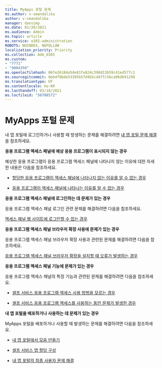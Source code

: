 ```yaml
---
title: MyApps 포털 문제
ms.author: v-smandalika
author: v-smandalika
manager: dansimp
ms.date: 01/20/2021
ms.audience: Admin
ms.topic: article
ms.service: o365-administration
ROBOTS: NOINDEX, NOFOLLOW
localization_priority: Priority
ms.collection: Adm_O365
ms.custom:
- "7771"
- "9004350"
ms.openlocfilehash: 067e26184a5de81fe824c398d13659c41ed577c1
ms.sourcegitcommit: 0eb4f9bde53395b5fd4b5cd4ffc56ca96db91298
ms.translationtype: HT
ms.contentlocale: ko-KR
ms.lasthandoff: 03/10/2021
ms.locfileid: "50708572"
---
```

# <a name="myapps-portal-issues"></a>MyApps 포털 문제

내 앱 포털에 로그인하거나 사용할 때 방생하는 문제를 해결하려면 [내 앱 포털 문제 해결](https://docs.microsoft.com/azure/active-directory/user-help/my-apps-portal-end-user-troubleshoot)을 참조하세요.

**응용 프로그램 액세스 패널에 예상 응용 프로그램이 표시되지 않는 경우**

예상한 응용 프로그램이 응용 프로그램 액세스 패널에 나타나지 않는 이유에 대한 자세한 내용은 다음을 참조하세요.

- [할당한 응용 프로그램이 액세스 패널에 나타나지 않는 이유를 알 수 없는 경우](https://docs.microsoft.com/azure/active-directory/manage-apps/application-sign-in-other-problem-access-panel)
     
- [응용 프로그램이 액세스 패널에 나타나는 이유를 알 수 없는 경우](https://docs.microsoft.com/azure/active-directory/manage-apps/application-sign-in-other-problem-access-panel)

**응용 프로그램 액세스 패널에 로그인하는 데 문제가 있는 경우**

응용 프로그램 액세스 패널 로그인 관련 문제를 해결하려면 다음을 참조하세요.

[액세스 패널 웹 사이트에 로그인할 수 없는 경우](https://docs.microsoft.com/azure/active-directory/manage-apps/application-sign-in-other-problem-access-panel)

**응용 프로그램 액세스 패널 브라우저 확장 사용에 문제가 있는 경우**

응용 프로그램 액세스 패널 브라우저 확장 사용과 관련된 문제를 해결하려면 다음을 참조하세요.

[응용 프로그램 액세스 패널 브라우저 확장을 설치할 때 오류가 발생하는 경우](https://docs.microsoft.com/azure/active-directory/application-access-panel-extension-problem-installing/)

**응용 프로그램 액세스 패널 기능에 문제가 있는 경우**

응용 프로그램 액세스 패널의 특정 기능과 관련된 문제를 해결하려면 다음을 참조하세요.

- [셀프 서비스 응용 프로그램 액세스 사용 방법을 모르는 경우](https://docs.microsoft.com/azure/active-directory/manage-apps/access-panel-manage-self-service-access) 

- [셀프 서비스 응용 프로그램 액세스를 사용하는 동안 문제가 발생한 경우](https://docs.microsoft.com/azure/active-directory/manage-apps/access-panel-manage-self-service-access)
    
**내 앱 포털을 배포하거나 사용하는 데 문제가 있는 경우**

MyApps 포털을 배포하거나 사용할 때 발생하는 문제를 해결하려면 다음을 참조하세요.

- [내 앱 포털에서 모음 만들기](https://docs.microsoft.com/azure/active-directory/manage-apps/access-panel-collections) 
    
- [셀프 서비스 앱 할당 구성](https://docs.microsoft.com/azure/active-directory/manage-apps/manage-self-service-access)
     
- [내 앱 포털의 최종 사용자 문제 해결](https://docs.microsoft.com/azure/active-directory/user-help/my-apps-portal-end-user-troubleshoot)



